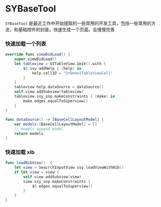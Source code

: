 # SYBaseTool

`SYBaseTool` 是最近工作中开始提取的一些常用的开发工具，包括一些常用的方法，和基础控件的封装，快速生成一个页面。会慢慢完善


### 快速加载一个列表

```swift
override func viewDidLoad() {
    super.viewDidLoad()
    let tableview = UITableView.init().with {
        $0.ssy.addHelp { (help) in
            help.cellID = "SYDemo1TableViewCell"
        }
    }
    tableview.help.dataSource = dataSource()
    self.view.addSubview(tableview)
    tableview.ssy_snp.makeConstraints { (make) in
        make.edges.equalToSuperview()
    }
}
    
func dataSource() -> [BaseCellLayoutModel] {
    var models:[BaseCellLayoutModel] = []
    // models append model
    return models
}
```

### 快速加载 xib


```swift
func loadNibView()  {
    let view = SeacrchInputView.ssy.loadViewWithNib()
    if let view = view {
        self.view.addSubview(view)
        view.ssy_snp.makeConstraints {
            $0.edges.equalToSuperview()
        }
    }
}
```